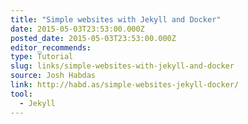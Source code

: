 ```yaml
---
title: "Simple websites with Jekyll and Docker"
date: 2015-05-03T23:53:00.000Z
posted_date: 2015-05-03T23:53:00.000Z
editor_recommends:
type: Tutorial
slug: links/simple-websites-with-jekyll-and-docker
source: Josh Habdas
link: http://habd.as/simple-websites-jekyll-docker/
tool:
  - Jekyll
---
```





